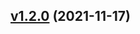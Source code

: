 
<a name="v1.2.0"></a>
## [v1.2.0](https://github.com/marmotedu/iam/compare/v...v1.2.0) (2021-11-17)

